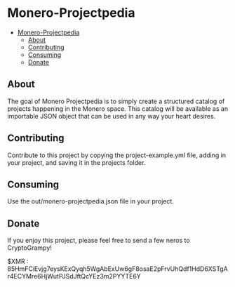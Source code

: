 # Monero-Projectpedia

- [Monero-Projectpedia](#monero-projectpedia)
  - [About](#about)
  - [Contributing](#contributing)
  - [Consuming](#consuming)
  - [Donate](#donate)
## About

The goal of Monero Projectpedia is to simply create a structured catalog of projects happening in the Monero space.  This catalog will be available as an importable JSON object that can be used in any way your heart desires.  

## Contributing

Contribute to this project by copying the project-example.yml file, adding in your project, and saving it in the projects folder.

## Consuming

Use the out/monero-projectpedia.json file in your project.

## Donate

If you enjoy this project, please feel free to send a few neros to CryptoGrampy!

$XMR : 85HmFCiEvjg7eysKExQyqh5WgAbExUw6gF8osaE2pFrvUhQdf1HdD6XSTgAr4ECYMre6HjWutPJSdJftQcYEz3m2PYYTE6Y
